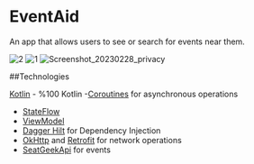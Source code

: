 # EventAid
An app that allows users to see or search for events near them.


![2](https://user-images.githubusercontent.com/122725601/220477209-328c5cc2-8191-46de-9344-4e50f754783e.png)
![1](https://user-images.githubusercontent.com/122725601/220477212-c8af6847-6265-47ea-a5b6-8a6ebb465fe6.png)
![Screenshot_20230228_privacy](https://user-images.githubusercontent.com/122725601/221991370-4b23e008-d395-4ad5-8d03-39801945becb.png)



##Technologies

[Kotlin](https://kotlinlang.org/) - %100 Kotlin
-[Coroutines](https://github.com/Kotlin/kotlinx.coroutines) for asynchronous operations
- [StateFlow](https://kotlin.github.io/kotlinx.coroutines/kotlinx-coroutines-core/kotlinx.coroutines.flow/-state-flow/)
- [ViewModel](https://developer.android.com/topic/libraries/architecture/viewmodel)
- [Dagger Hilt](https://developer.android.com/training/dependency-injection/hilt-android) for Dependency Injection
- [OkHttp](https://github.com/square/okhttp) and [Retrofit](https://github.com/square/retrofit) for network operations
- [SeatGeekApi](https://platform.seatgeek.com/) for events

